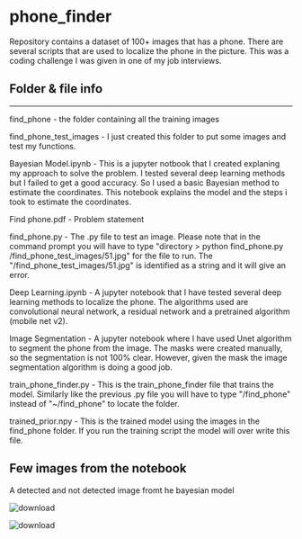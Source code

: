 # phone_finder
Repository contains a dataset of 100+ images that has a phone. There are several scripts that are used to localize the phone in the picture. This was a coding challenge I was given in one of my job interviews.

## Folder & file info
*********

find_phone - the folder containing all the training images

find_phone_test_images - I just created this folder to put some images and test my functions.

Bayesian Model.ipynb - This is a jupyter notbook that I created explaning my approach to solve the problem. 
		 	I tested several deep learning methods but I failed to get a good accuracy. So I used
			a basic Bayesian method to estimate the coordinates. This notebook explains the model
			and the steps i took to estimate the coordinates.

Find phone.pdf - Problem statement

find_phone.py - The .py file to test an image. Please note that in the command prompt you will have to type
		"directory > python find_phone.py /find_phone_test_images/51.jpg" for the file to run. The 
		"/find_phone_test_images/51.jpg" is identified as a string and it will give an error. 


Deep Learning.ipynb - A jupyter notebook that I have tested several deep learning
		methods to localize the phone. The algorithms used are convolutional neural network, a residual network and a pretrained
    		algorithm (mobile net v2). 

Image Segmentation - A jupyter notebook where I have used Unet algorithm to segment the phone from the image. The masks were created
manually, so the segmentation is not 100% clear. However, given the mask the image segmentation algorithm is doing a good job. 

train_phone_finder.py - This is the train_phone_finder file that trains the model. Similarly like the previous .py
			file you will have to type "/find_phone" instead of "~/find_phone" to locate the folder.


trained_prior.npy - This is the trained model using the images in the find_phone folder. If you run the training script
			the model will over write this file. 	

## Few images from the notebook

A detected and not detected image fromt he bayesian model

![download](https://user-images.githubusercontent.com/85404022/126579617-50d568ce-168a-4db9-bb38-251456bc0746.png)

![download](https://user-images.githubusercontent.com/85404022/126579780-0a3b824e-626c-448a-a7af-5995b4991f2b.png)


